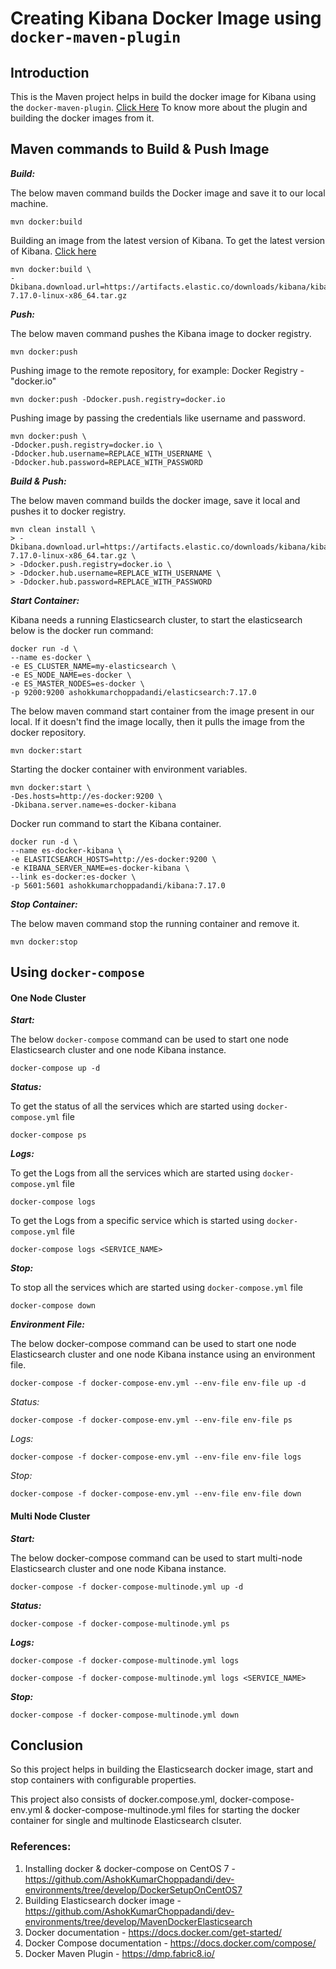 # Creating Kibana Docker Image using `docker-maven-plugin`

## Introduction
This is the Maven project helps in build the docker image for Kibana using the `docker-maven-plugin`. [Click Here](https://github.com/AshokKumarChoppadandi/dev-environments/tree/develop/MavenDockerHelloWorld) To know more about the plugin and building the docker images from it.

## Maven commands to Build & Push Image

***Build:***

The below maven command builds the Docker image and save it to our local machine.

```
mvn docker:build
```

Building an image from the latest version of Kibana. To get the latest version of Kibana. [Click here](https://www.elastic.co/downloads/kibana)

```
mvn docker:build \
-Dkibana.download.url=https://artifacts.elastic.co/downloads/kibana/kibana-7.17.0-linux-x86_64.tar.gz
```

***Push:***

The below maven command pushes the Kibana image to docker registry.

```
mvn docker:push
```

Pushing image to the remote repository, for example: Docker Registry - "docker.io"

```
mvn docker:push -Ddocker.push.registry=docker.io
```

Pushing image by passing the credentials like username and password.

```
mvn docker:push \
-Ddocker.push.registry=docker.io \
-Ddocker.hub.username=REPLACE_WITH_USERNAME \
-Ddocker.hub.password=REPLACE_WITH_PASSWORD
```

***Build & Push:***

The below maven command builds the docker image, save it local and pushes it to docker registry.

```
mvn clean install \
> -Dkibana.download.url=https://artifacts.elastic.co/downloads/kibana/kibana-7.17.0-linux-x86_64.tar.gz \
> -Ddocker.push.registry=docker.io \
> -Ddocker.hub.username=REPLACE_WITH_USERNAME \
> -Ddocker.hub.password=REPLACE_WITH_PASSWORD
```

***Start Container:***

Kibana needs a running Elasticsearch cluster, to start the elasticsearch below is the docker run command:

```
docker run -d \
--name es-docker \
-e ES_CLUSTER_NAME=my-elasticsearch \
-e ES_NODE_NAME=es-docker \
-e ES_MASTER_NODES=es-docker \
-p 9200:9200 ashokkumarchoppadandi/elasticsearch:7.17.0
```

The below maven command start container from the image present in our local. If it doesn't find the image locally, then it pulls the image from the docker repository.

```
mvn docker:start
```

Starting the docker container with environment variables.

```
mvn docker:start \
-Des.hosts=http://es-docker:9200 \
-Dkibana.server.name=es-docker-kibana
```

Docker run command to start the Kibana container.

```
docker run -d \
--name es-docker-kibana \
-e ELASTICSEARCH_HOSTS=http://es-docker:9200 \
-e KIBANA_SERVER_NAME=es-docker-kibana \
--link es-docker:es-docker \
-p 5601:5601 ashokkumarchoppadandi/kibana:7.17.0
```
***Stop Container:***

The below maven command stop the running container and remove it.

```
mvn docker:stop
```

## Using `docker-compose`

#### One Node Cluster

***Start:***

The below `docker-compose` command can be used to start one node Elasticsearch cluster and one node Kibana instance.

```
docker-compose up -d
```

***Status:***

To get the status of all the services which are started using `docker-compose.yml` file

```
docker-compose ps
```

***Logs:***

To get the Logs from all the services which are started using `docker-compose.yml` file

```
docker-compose logs
```

To get the Logs from a specific service which is started using `docker-compose.yml` file

```
docker-compose logs <SERVICE_NAME>
```

***Stop:***

To stop all the services which are started using `docker-compose.yml` file

```
docker-compose down
```

***Environment File:***

The below docker-compose command can be used to start one node Elasticsearch cluster and one node Kibana instance using an environment file.

```
docker-compose -f docker-compose-env.yml --env-file env-file up -d
```

*Status:*

```
docker-compose -f docker-compose-env.yml --env-file env-file ps
```

*Logs:*

```
docker-compose -f docker-compose-env.yml --env-file env-file logs
```

*Stop:*

```
docker-compose -f docker-compose-env.yml --env-file env-file down
```

#### Multi Node Cluster

***Start:***

The below docker-compose command can be used to start multi-node Elasticsearch cluster and one node Kibana instance.

```
docker-compose -f docker-compose-multinode.yml up -d
```

***Status:***

```
docker-compose -f docker-compose-multinode.yml ps
```

***Logs:***

```
docker-compose -f docker-compose-multinode.yml logs
```

```
docker-compose -f docker-compose-multinode.yml logs <SERVICE_NAME>
```

***Stop:***

```
docker-compose -f docker-compose-multinode.yml down
```

## Conclusion

So this project helps in building the Elasticsearch docker image, start and stop containers with configurable properties.

This project also consists of docker.compose.yml, docker-compose-env.yml & docker-compose-multinode.yml files for starting the docker container for single and multinode Elasticsearch clsuter.

### References:

1. Installing docker & docker-compose on CentOS 7 - https://github.com/AshokKumarChoppadandi/dev-environments/tree/develop/DockerSetupOnCentOS7
2. Building Elasticsearch docker image - https://github.com/AshokKumarChoppadandi/dev-environments/tree/develop/MavenDockerElasticsearch
3. Docker documentation - https://docs.docker.com/get-started/
4. Docker Compose documentation - https://docs.docker.com/compose/
5. Docker Maven Plugin - https://dmp.fabric8.io/